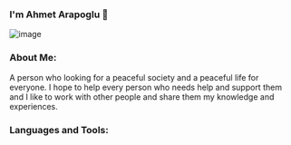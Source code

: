 ### I'm Ahmet Arapoglu 👋

![image](https://user-images.githubusercontent.com/45310027/129453063-635b3149-521a-4734-892c-685c05229891.png)

### About Me:
A person who looking for a peaceful society and a peaceful life for everyone. I hope to help every person who needs help and support them and I like to work with other people and share them my knowledge and experiences.

### Languages and Tools:




